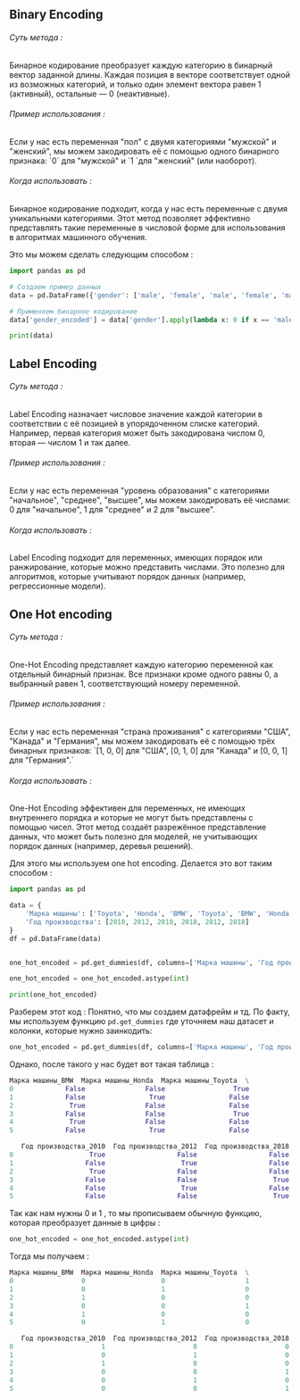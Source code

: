 
<h2>Binary Encoding</h2>
<h6>Суть метода :</h6>
Бинарное кодирование преобразует каждую категорию в бинарный вектор заданной длины. Каждая позиция в векторе соответствует одной из возможных категорий, и только один элемент вектора равен 1 (активный), остальные — 0 (неактивные).

<h6>Пример использования :</h6>
Если у нас есть переменная "пол" с двумя категориями "мужской" и "женский", мы можем закодировать её с помощью одного бинарного признака: `0` для "мужской" и `1 `для "женский" (или наоборот).

<h6>Когда использовать :</h6>
Бинарное кодирование подходит, когда у нас есть переменные с двумя уникальными категориями. Этот метод позволяет эффективно представлять такие переменные в числовой форме для использования в алгоритмах машинного обучения.

Это мы можем сделать следующим способом : 

```python 
import pandas as pd

# Создаем пример данных
data = pd.DataFrame({'gender': ['male', 'female', 'male', 'female', 'male']})

# Применяем бинарное кодирование
data['gender_encoded'] = data['gender'].apply(lambda x: 0 if x == 'male' else 1)

print(data)
```

<h2>Label Encoding</h2>
<h6>Суть метода :</h6>
Label Encoding назначает числовое значение каждой категории в соответствии с её позицией в упорядоченном списке категорий. Например, первая категория может быть закодирована числом 0, вторая — числом 1 и так далее.

<h6>Пример использования :</h6>
Если у нас есть переменная "уровень образования" с категориями "начальное", "среднее", "высшее", мы можем закодировать её числами: 0 для "начальное", 1 для "среднее" и 2 для "высшее".

<h6>Когда использовать :</h6>
Label Encoding подходит для переменных, имеющих порядок или ранжирование, которые можно представить числами. Это полезно для алгоритмов, которые учитывают порядок данных (например, регрессионные модели).









<h2>One Hot encoding</h2>
<h6>Суть метода : </h6>
One-Hot Encoding представляет каждую категорию переменной как отдельный бинарный признак. Все признаки кроме одного равны 0, а выбранный равен 1, соответствующий номеру переменной.

<h6>Пример использования :</h6>
Если у нас есть переменная "страна проживания" с категориями "США", "Канада" и "Германия", мы можем закодировать её с помощью трёх бинарных признаков: `[1, 0, 0] для "США", [0, 1, 0] для "Канада" и [0, 0, 1] для "Германия".`

<h6>Когда использовать :</h6>
One-Hot Encoding эффективен для переменных, не имеющих внутреннего порядка и которые не могут быть представлены с помощью чисел. Этот метод создаёт разрежённое представление данных, что может быть полезно для моделей, не учитывающих порядок данных (например, деревья решений).

Для этого мы используем one hot encoding. Делается это вот таким способом : 

```python 
import pandas as pd

data = {
    'Марка машины': ['Toyota', 'Honda', 'BMW', 'Toyota', 'BMW', 'Honda'],
    'Год производства': [2010, 2012, 2010, 2018, 2012, 2018]
}
df = pd.DataFrame(data)


one_hot_encoded = pd.get_dummies(df, columns=['Марка машины', 'Год производства'])

one_hot_encoded = one_hot_encoded.astype(int)

print(one_hot_encoded)
```

Разберем этот код : 
Понятно, что мы создаем датафрейм и тд. 
По факту, мы используем функцию `pd.get_dummies` где уточняем наш датасет и колонки, которые нужно заинкодить:

```python
one_hot_encoded = pd.get_dummies(df, columns=['Марка машины', 'Год производства'])
```

Однако, после такого у нас будет вот такая таблица : 

```python 
Марка машины_BMW  Марка машины_Honda  Марка машины_Toyota  \
0             False               False                 True   
1             False                True                False   
2              True               False                False   
3             False               False                 True   
4              True               False                False   
5             False                True                False   

   Год производства_2010  Год производства_2012  Год производства_2018  
0                   True                  False                  False  
1                  False                   True                  False  
2                   True                  False                  False  
3                  False                  False                   True  
4                  False                   True                  False  
5                  False                  False                   True  
```

Так как нам нужны 0 и 1 , то мы прописываем обычную функцию, которая преобразует данные в цифры : 

```python 
one_hot_encoded = one_hot_encoded.astype(int)
```

Тогда мы получаем : 

```python
Марка машины_BMW  Марка машины_Honda  Марка машины_Toyota  \
0                 0                   0                    1   
1                 0                   1                    0   
2                 1                   0                    0   
3                 0                   0                    1   
4                 1                   0                    0   
5                 0                   1                    0   

   Год производства_2010  Год производства_2012  Год производства_2018  
0                      1                      0                      0  
1                      0                      1                      0  
2                      1                      0                      0  
3                      0                      0                      1  
4                      0                      1                      0  
5                      0                      0                      1
